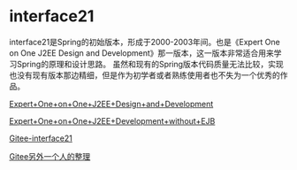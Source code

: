 # interface21

interface21是Spring的初始版本，形成于2000-2003年间。也是《Expert One on One J2EE Design and Development》那一版本，这一版本非常适合用来学习Spring的原理和设计思路。
虽然和现有的Spring版本代码质量无法比较，实现也没有现有版本那边精细，但是作为初学者或者熟练使用者也不失为一个优秀的作品。

[Expert+One+on+One+J2EE+Design+and+Development](https://www.wiley.com/en-us/Expert+One+on+One+J2EE+Design+and+Development-p-9780764543852#downloads-section)

[Expert+One+on+One+J2EE+Development+without+EJB](https://www.wiley.com/en-gb/Expert+One+on+One+J2EE+Development+without+EJB-p-9780764558313)

[Gitee-interface21](https://gitee.com/xiaozhiliaoo/interface21)

[Gitee另外一个人的整理](https://gitee.com/xiaozhiliaoo/interface21_2)

